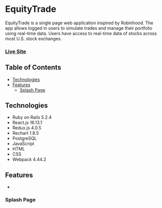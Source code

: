 # EquityTrade

EquityTrade is a single page web application inspired by Robinhood. The app allows logged in users to simulate trades and manage their portfolio using real-time data. Users have access to real-time data of stocks across most U.S. stock exchanges.

### [Live Site](https://equitytrade.herokuapp.com)


## Table of Contents
* [Technologies](#technologies)
* [Features](#features)
  * [Splash Page](#splash-page)

## Technologies
* Ruby on Rails 5.2.4
* React.js 16.13.1
* Redux.js 4.0.5
* Rechart 1.8.5
* PostgreSQL 
* JavaScript
* HTML
* CSS
* Webpack 4.44.2



## Features
* 

### Splash Page
